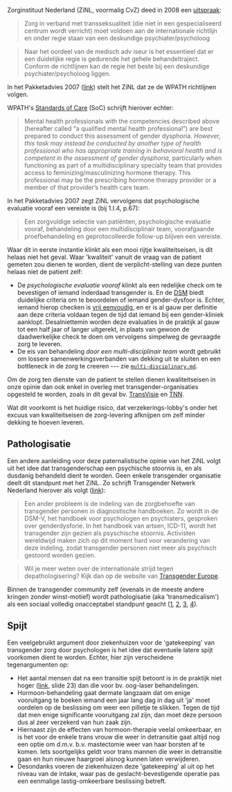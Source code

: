 Zorginstituut Nederland (ZiNL, voormalig CvZ) deed in 2008 een [uitspraak](https://www.zorginstituutnederland.nl/publicaties/standpunten/2008/03/25/zorg-in-verband-met-transseksualiteit-die-niet-in-een-gespecialiseerd-centrum-wordt-verricht-moet-voldoen-aan-de-internationale-richtlijn-en-onder-regie-staan-van-een-deskundige-psychiater-psycholoog):
> Zorg in verband met transseksualiteit (die niet in een gespecialiseerd centrum wordt verricht) moet voldoen aan de internationale richtlijn en onder regie staan van een deskundige psychiater/psycholoog

> Naar het oordeel van de medisch adv iseur is het essentieel dat er een duidelijke regie is gedurende het gehele behandeltraject. Conform de richtlijnen kan de regie het beste bij een deskundige psychiater/psycholoog liggen.

In het Pakketadvies 2007 ([link](https://www.zorginstituutnederland.nl/binaries/zinl/documenten/adviezen/2007/03/27/pakketadvies-2007/Pakketadvies+2007.pdf)) stelt het ZiNL dat ze de WPATH richtlijnen volgen.

WPATH's [Standards of Care](https://wpath.org/media/cms/Documents/SOC%20v7/Standards%20of%20Care_V7%20Full%20Book_English.pdf#page=58) (SoC) schrijft hierover echter:

> Mental health professionals with the competencies described above (hereafter called “a qualified
> mental health professional”) are best prepared to conduct this assessment of gender dysphoria.
> *However, this task may instead be conducted by another type of health professional who has
> appropriate training in behavioral health and is competent in the assessment of gender dysphoria*,
> particularly when functioning as part of a multidisciplinary specialty team that provides access to
> feminizing/masculinizing hormone therapy. This professional may be the prescribing hormone
> therapy provider or a member of that provider’s health care team.

In het Pakketadvies 2007 zegt ZiNL vervolgens dat psychologische evaluatie vooraf een vereiste is (bij 1.I.4, p.67):
> Een zorgvuldige selectie van patiënten, psychologische evaluatie vooraf, behandeling door een multidisciplinair team, voorafgaande proefbehandeling en geprotocolleerde follow-up blijven een vereiste.

Waar dit in eerste instantie klinkt als een mooi rijtje kwaliteitseisen, is dit helaas niet het geval.
Waar 'kwaliteit' vanuit de vraag van de patient gemeten zou dienen te worden,
dient de verplicht-stelling van deze punten helaas niet de patient zelf:
<!-- - Een 'zorgvuldige selectie van patiënten' klinkt alsof het ZiNL een significant deel van de aanmeldingen voor transgender zorg als niet _valid_ zou beschouwen. Er lijkt echter geen bewijs te zijn die deze redenering zou onderbouwen. -->
- De _psychologische evaluatie vooraf_ klinkt als een redelijke check om te bevestigen of iemand inderdaad transgender is. En de [DSM](https://www.psychiatry.org/psychiatrists/practice/dsm) biedt duidelijke criteria om te beoordelen of iemand gender-dysfoor is. Echter, iemand hierop checken is [vrij eenvoudig](https://forms.gle/minK4NJLVEKuhALKA), en er is al gauw per definitie aan deze criteria voldaan tegen de tijd dat iemand bij een gender-kliniek aanklopt. Desalniettemin worden deze evaluaties in de praktijk al gauw tot een half jaar of langer uitgerekt, in plaats van gewoon de daadwerkelijke check te doen om vervolgens simpelweg de gevraagde zorg te leveren.
- De eis van behandeling _door een multi-disciplinair team_ wordt gebruikt om lossere samenwerkingsverbanden van dekking uit te sluiten en een bottleneck in de zorg te creeren --- zie [`multi-disciplinary.md`](./multi-disciplinary.md).
<!-- - voorafgaande proefbehandeling -->
<!-- - geprotocolleerde follow-up -->

Om de zorg ten dienste van de patient te stellen dienen kwaliteitseisen in onze opinie dan ook enkel in overleg met transgender-organisaties opgesteld te worden, zoals in dit geval bv. [TransVisie](https://www.transvisie.nl/) en [TNN](https://www.transgendernetwerk.nl/).

Wat dit voorkomt is het huidige risico, dat verzekerings-lobby's onder het excuus van kwaliteitseisen de zorg-levering afknijpen om zelf minder dekking te hoeven leveren.

## Pathologisatie

Een andere aanleiding voor deze paternalistische opinie van het ZiNL volgt uit het idee dat transgenderschap een psychische stoornis is, en als dusdanig behandeld dient te worden.
Geen enkele transgender organisatie deelt dit standpunt met het ZiNL.
Zo schrijft Transgender Netwerk Nederland hierover als volgt ([link](https://www.transgendernetwerk.nl/dossiers/zorg/)):

> Een ander probleem is de indeling van de zorgbehoefte van transgender personen in diagnostische handboeken. Zo wordt in de DSM-V, het handboek voor psychologen en psychiaters, gesproken over genderdysforie. In het handboek van artsen, ICD-11, wordt het transgender zijn gezien als psyschische stoornis. Activisten wereldwijd maken zich op dit moment hard voor verandering van deze indeling, zodat transgender personen niet meer als psychisch gestoord worden gezien.

> Wil je meer weten over de internationale strijd tegen depathologisering? Kijk dan op de website van [Transgender Europe](http://tgeu.org/issues/health_and_depathologisation/depathologisation-health_and_depathologisation/).

Binnen de transgender community zelf (evenals in de meeste andere kringen zonder winst-motief) wordt pathologisatie (aka 'transmedicalism') als een sociaal volledig onacceptabel standpunt geacht ([1](https://www.reddit.com/r/ContraPoints/comments/diy1d7/transmedicalist_rhetoric_is_not_allowed_in/), [2](https://rationalwiki.org/wiki/Transmedicalism), [3](https://gender.wikia.org/wiki/Transmedicalist), [4](https://www.pride.com/firstperson/2019/10/21/what-does-contrapoints-controversy-say-about-way-we-criticize)).

## Spijt

Een veelgebruikt argument door ziekenhuizen voor de 'gatekeeping' van transgender zorg door psychologen is het idee dat eventuele latere spijt voorkomen dient te worden. Echter, hier zijn verscheidene tegenargumenten op:
- Het aantal mensen dat na een transitie spijt betoont is in de praktijk niet hoger ([link](https://l.facebook.com/l.php?u=https%3A%2F%2Fpowersfamilymedicine.com%2Fs%2FHealthcare-of-the-Transgender-Patient-V60.pptx%3Ffbclid%3DIwAR0MEAgazwoH4GGjpxYtPiBdJUiVDknmeOaoPUrfD48xoaEO7nUozgo2k3k&h=AT1Y2TaGrMcDy3OHkn7ktdxP_uUquRcYP5BHg6b8RDdR3WThri7-gHA8RNrkRbIJ1sS2fQJer_PP8rRYGUjyWPk9i7RA5yh9HJ1LOAyvTDdHD5GjpFW5cj7Om0RTVR6rFRHyJ-6oVeH_jVZe4LAR7uHxwnUl0C7Srx_xxNSF_96zl3kPCPXEqHUtQ5L0JFtuaiLYuX9LJqFPVAQMXBvxDfQNGPKSec9L2XgM46MMFi3mfZr0U6hi1DX8JaR5a1S-39cyDbyyIjCwCaQ2chWMNoCdTYNsK7HHJWi6F7s_KF9_5WSZCVmLnMJ4-JC2IVedSyEb5Rth2jf1T8DNCEojRtgQf9zrknGaDcugWM9QXdj-IIzm43kqIep8mfXrjiY3FL19Sy_jvpZjjVjmW0wtzP8K31PJsu6KwKXYHhBJhGB8noniEH7LC9dEtywkQqMA7JsYETGIHh4iIZV52JgeGxIELuSjns7fxwQjLyE-7IApU0dzifSJK9dd6un9qJ7PTMHhzoIrUTpe_sgDfKPL8KNjEQA6kdFaJhmEkbmGN_nLyjH4q65VL-m1tPE3-t30xChghSUG-7fv5nnaC1Krbi4gICpNmM69afbDS4LIaATZis7ahPicFKgiqD8), slide 23) dan die voor bv. oog-laser behandelingen.
- Hormoon-behandeling gaat dermate langzaam dat om enige vooruitgang te boeken iemand een jaar lang dag in dag uit 'ja' moet oordelen op de beslissing om weer een pilletje te slikken. Tegen de tijd dat men enige significante vooruitgang zal zijn, dan moet deze persoon dus al zeer verzekerd van hun zaak zijn.
- Hiernaast zijn de effecten van hormoon-therapie veelal omkeerbaar, en is het voor de enkele trans vrouw die weer in detransitie gaat altijd nog een optie om d.m.v. b.v. mastectomie weer van haar borsten af te komen. Iets soortgelijks geldt voor trans mannen die weer in detransitie gaan en hun nieuwe haargroei alsnog kunnen laten verwijderen.
- Desondanks voeren de ziekenhuizen deze 'gatekeeping' al uit op het niveau van de intake, waar pas de geslacht-bevestigende operatie pas een eenmalige lastig-omkeerbare beslissing betreft.
